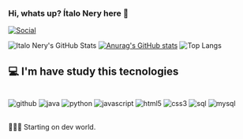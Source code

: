 ### Hi, whats up? Ítalo Nery here 👋

[![Social](https://img.shields.io/badge/LinkedIn-0077B5?style=for-the-badge&logo=linkedin&logoColor=white)](https://www.linkedin.com/in/italoravelnerydesouza/)

![Italo Nery's GitHub Stats](https://github-readme-stats.vercel.app/api?username=italonery&show_icons=true&theme=dark)
[![Anurag's GitHub stats](https://github-readme-stats.vercel.app/api?username=italonery)](https://github.com/anuraghazra/github-readme-stats)
![Top Langs](https://github-readme-stats.vercel.app/api/top-langs/?username=italonery&layout=compact&theme=dark)

## 💻 I'm have study this tecnologies

<div style="display: inline_block"><br/>
  <img align="center" alt="github" src="https://img.shields.io/badge/GitHub-100000?style=for-the-badge&logo=github&logoColor=white"/>
  <img align="center" alt="java" src="https://img.shields.io/badge/Java-ED8B00?style=for-the-badge&logo=java&logoColor=white"/>
  <img align="center" alt="python" src="https://img.shields.io/badge/Python-3776AB?style=for-the-badge&logo=python&logoColor=white"/>
  <img align="center" alt="javascript" src="https://img.shields.io/badge/JavaScript-F7DF1E?style=for-the-badge&logo=javascript&logoColor=black"/>
  <img align="center" alt="html5" src="https://img.shields.io/badge/HTML5-E34F26?style=for-the-badge&logo=html5&logoColor=white"/>
  <img align="center" alt="css3" src="https://img.shields.io/badge/CSS3-1572B6?style=for-the-badge&logo=css3&logoColor=white"/>
  <img align="center" alt="sql" src="https://img.shields.io/badge/Microsoft_SQL_Server-CC2927?style=for-the-badge&logo=microsoft-sql-server&logoColor=white"/>
  <img align="center" alt="mysql" src="https://img.shields.io/badge/MySQL-00000F?style=for-the-badge&logo=mysql&logoColor=white"/>
</div><br/>

🧑🏿‍💻 Starting on dev world.
